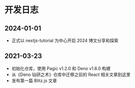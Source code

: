 # 开发日志

## 2024-01-01

* 正式以 nextjs-tutorial 为中心开启 2024 博文分享和探索

## 2021-03-23

* 初始化仓库，使用 Pagic v1.2.0 和 Deno v1.8.0 构建
* 从《Deno 钻研之术》仓库中迁移之前的 React 相关文章到这里
* 发布第一篇 Blitz.js 文章
